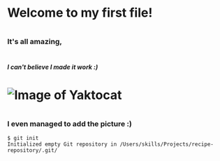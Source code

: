 # <H1> Welcome to my first file! 
# <H3> It's all amazing, 
#  <h5> I can't believe I made it work :)
# ![Image of Yaktocat](https://octodex.github.com/images/yaktocat.png)
# <h3> I even managed to add the picture :)
```
$ git init
Initialized empty Git repository in /Users/skills/Projects/recipe-repository/.git/
```
